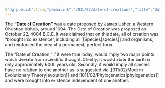 ```yaml
---
{"dg-publish":true,"permalink":"/011/02/date-of-creation/","title":"Date of Creation","tags":["BIOL422"],"noteIcon":"1","created":"2024-09-26T13:45:04.080-07:00","updated":"2024-09-26T15:17:24.461-07:00"}
---
```


The **“Date of Creation”** was a date proposed by James Usher, a Western Christian bishop, around 1694. The Date of Creation was proposed as October 22, 4004 B.C.E. It was claimed that on this date, all of creation was “brought into existence”, including all [[Species\|species]] and organisms, and reinforced the idea of a permanent, perfect form.

The “Date of Creation,” if it were true today, would imply two major points which deviate from scientific thought. Chiefly, it would state the Earth is only approximately 6000 years old. Secondly, it would imply all species have no relation to one another as is suggested via [[011/02/Modern Evolutionary Theory\|evolution]] and [[011/02/Phylogenetics\|phylogenetics]] and were brought into existence independent of one another.
